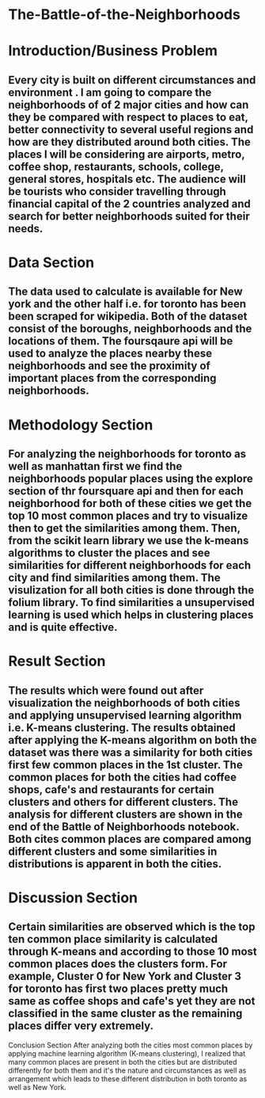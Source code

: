 # The-Battle-of-the-Neighborhoods
# Introduction/Business Problem
## Every city is built on different circumstances and  environment . I am going to compare the neighborhoods of of 2 major cities and how can they be compared with respect to places to eat, better connectivity to several useful regions and how are they distributed around both cities. The places I will be considering are airports, metro, coffee shop, restaurants, schools, college, general stores, hospitals etc. The audience will be tourists who consider travelling through financial capital of the 2 countries analyzed and search for better neighborhoods suited for their needs.

# Data Section
## The data used to calculate is available for New york and the other half i.e. for toronto has been been scraped for wikipedia. Both of the dataset consist of the boroughs, neighborhoods and the locations of them. The foursqaure api will be used to analyze the places nearby these neighborhoods and see the proximity of important places from the corresponding neighborhoods.

# Methodology Section
## For analyzing the neighborhoods for toronto as well as manhattan first we find the neighborhoods popular places using the explore section of thr foursquare api and then for each neighborhood for both of these cities we get the top 10 most common places and try to visualize then to get the similarities among them. Then, from the scikit learn library we use the k-means algorithms to cluster the places and see similarities for different neighborhoods for each city and find similarities among them. The visulization for all both cities is done through the folium library. To find similarities a unsupervised learning is used which helps in clustering places and is quite effective.

# Result Section
## The results which were found out after visualization the neighborhoods of both cities and applying unsupervised learning algorithm i.e. K-means clustering. The results obtained after applying the K-means algorithm on both the dataset was there was a similarity for both cities first few common places in the 1st cluster. The common places for both the cities had coffee shops, cafe's and restaurants for certain clusters and others for different clusters. The analysis for different clusters are shown in the end of the Battle of Neighborhoods notebook. Both cites common places are compared among different clusters and some similarities in distributions is apparent in both the cities.

# Discussion Section
## Certain similarities are observed which is the top ten common place similarity is calculated through K-means and according to those 10 most common places does the clusters form. For example, Cluster 0 for New York and Cluster 3 for toronto has first two places pretty much same as coffee shops and cafe's yet they are not classified in the same cluster as the remaining places differ very extremely.

Conclusion Section
After analyzing both the cities most common places by applying machine learning algorithm (K-means clustering), I realized that many common places are present in both the cities but are distributed differently for both them and it's the nature and circumstances as well as arrangement which leads to these different distribution in both toronto as well as New York.
